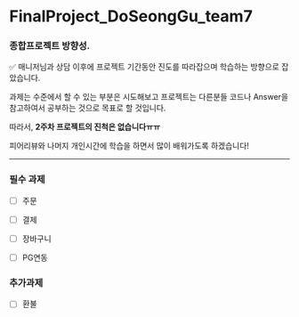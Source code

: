 # FinalProject_DoSeongGu_team7  
  
### 종합프로젝트 방향성.

✅ 매니저님과 상담 이후에 프로젝트 기간동안 진도를 따라잡으며 학습하는 방향으로 잡았습니다.

과제는 수준에서 할 수 있는 부분은 시도해보고 
프로젝트는 다른분들 코드나 Answer을 참고하여서 공부하는 것으로 목표로 할 것입니다.  

따라서,
**2주차 프로젝트의 진척은 없습니다ㅠㅠ** 

피어리뷰와 나머지 개인시간에 학습을 하면서 많이 배워가도록 하겠습니다!

---

### 필수 과제

 - [ ] 주문

 - [ ] 결제

 - [ ] 장바구니

 - [ ] PG연동

### 추가과제

 - [ ] 환불